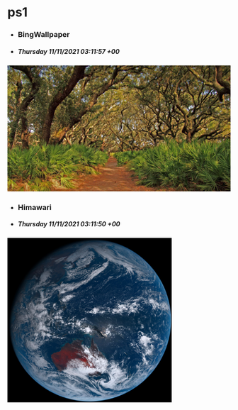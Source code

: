 # ps1

- ### BingWallpaper
- ##### Thursday 11/11/2021 03:11:57 +00
<img src="BingWallpaper/latest.jpg" width="700" height="auto" title="👉  BingWallpaper  👈">


- ### Himawari 
- ##### Thursday 11/11/2021 03:11:50 +00
<img src="Himawari/latest.jpg" width="auto" height="371" title="👉  Himawari  👈">






